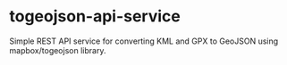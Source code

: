 # togeojson-api-service
Simple REST API service for converting KML and GPX to GeoJSON using mapbox/togeojson library.
